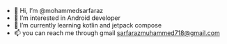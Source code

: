 - 👋 Hi, I’m @mohammedsarfaraz
- 👀 I’m interested in Android developer
- 🌱 I’m currently learning kotlin and jetpack compose
- 📫 you can  reach me through gmail sarfarazmuhammed718@gmail.com

<!---
mohammedsarfaraz/mohammedsarfaraz is a ✨ special ✨ repository because its `README.md` (this file) appears on your GitHub profile.
You can click the Preview link to take a look at your changes.
--->
